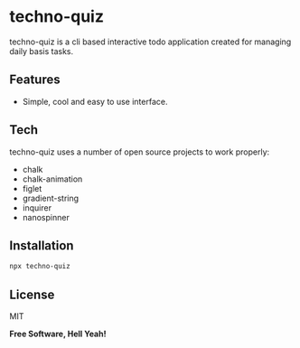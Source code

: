 # techno-quiz

techno-quiz is a cli based interactive todo application created for managing daily basis tasks.

## Features

- Simple, cool and easy to use interface.

## Tech

techno-quiz uses a number of open source projects to work properly:

- chalk
- chalk-animation
- figlet
- gradient-string
- inquirer
- nanospinner

## Installation

```sh
npx techno-quiz
```

## License

MIT

**Free Software, Hell Yeah!**

